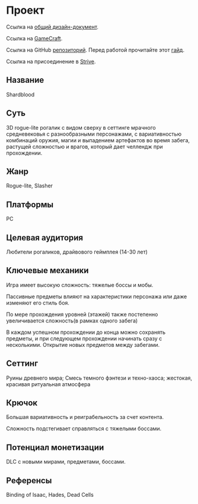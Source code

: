 # Проект

Ссылка на [общий дизайн-документ](https://docs.google.com/document/d/14OJM2MwZ6H5aJtHmhIuzPigqYpxa-3P53-GtDmzOZ9s/edit?usp=sharing).

Ссылка на [GameCraft](https://docs.google.com/document/d/1KO34Nlkylmnx5PkKleJF_v6wGgnAxWU1dKQ40xoxJuQ/edit?usp=sharing).

Ссылка на GitHub [репозиторий](https://github.com/FrostHoll/SparkProject). Перед работой прочитайте этот [гайд](../guides/git.md).

Ссылка на присоединение в [Strive](https://app.striveapp.ru/join/4904d3cc-b053-4da4-bd72-96d33a9c7f21).

## Название

Shardblood

## Суть

3D rogue-lite рогалик с видом сверху в сеттинге мрачного средневековья с разнообразными персонажами, с вариативностью комбинаций оружия, магии и выпадением артефактов во время забега, растущей сложностью и врагов, который дает челлендж при прохождении.

## Жанр

Rogue-lite, Slasher

## Платформы

PC

## Целевая аудитория

Любители рогаликов, драйвового геймплея (14-30 лет)

## Ключевые механики

Игра имеет высокую сложность: тяжелые боссы и мобы.

Паcсивные предметы влияют на характеристики персонажа или даже изменяют его стиль боя.

По мере прохождения уровней (этажей) также постепенно увеличивается сложность(в рамках одного забега)

В каждом успешном прохождении до конца можно сохранять предметы, и при следующем прохождении начинать сразу с несколькими. Открытие новых предметов между забегами.

## Сеттинг

Руины древнего мира; Смесь темного фэнтези и техно-хаоса; жестокая, красивая ритуальная атмосфера

## Крючок

Большая вариативность и реиграбельность за счет контента.

Сложность подстегивает справляться с тяжелыми боссами.

## Потенциал монетизации

DLC с новыми мирами, предметами, боссами.

## Референсы

Binding of Isaac, Hades, Dead Cells